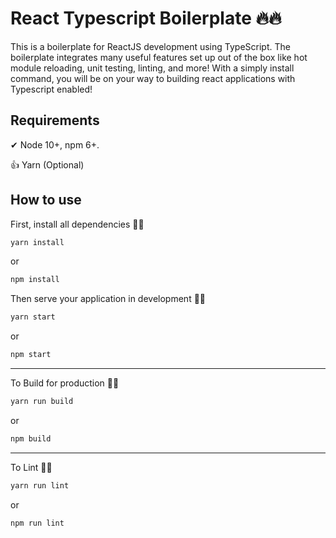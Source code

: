 # React Typescript Boilerplate 🔥🔥
This is a boilerplate for ReactJS development using TypeScript. The boilerplate integrates many useful features set up out of the box like hot module reloading, unit testing, linting, and more! With a simply install command, you will be on your way to building react applications with Typescript enabled!

## Requirements
✔ Node 10+, npm 6+. 

👍 Yarn (Optional) 

## How to use
First, install all dependencies 🚚🚚
```bash
yarn install
```
or
```bash
npm install
```
Then serve your application in development 🥼🥼
```bash
yarn start
```
or
```bash
npm start
```
---
To Build for production 🚢🚢
```bash
yarn run build
```
or
```bash
npm build
```
---
To Lint 🔎🔎
```bash
yarn run lint
```
or
```bash
npm run lint
```
